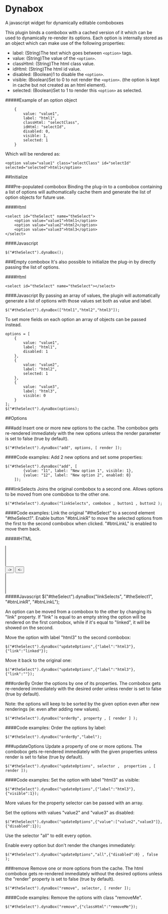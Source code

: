 # Dynabox
A javascript widget for dynamically editable comboboxes


This plugin binds a combobox with a cached version of it which can be used to dynamically re-render its options.
Each option is internally stored as an object which can make use of the following properties:

*   label: (String)The text which goes between `<option>` tags.
*   value: (String)The value of the `<option>`.
*   classHtml: (String)The html class value.
*   idHtml: (String)The html id value.
*   disabled: (Boolean)1 to disable the `<option>`.
*   visible: (Boolean)Set to 0 to not render the `<option>`. (the option is kept in cache but not created as an html element).
*   selected: (Boolean)Set to 1 to render this `<option>` as selected.

#####Example of an option object

        {
            value: "value1",
            label: "html1",
            classHtml: "selectClass",
            idHtml: "selectId",
            disabled: 0,
            visible: 1,
            selected: 1
        }
        
Which will be rendered as:

	<option value="value1" class="selectClass" id="selectId" selected="selected">html1</option>

##Initialize

###Pre-populated combobox
Binding the plug-in to a combobox containing a list of options will authomatically cache them and generate the list of option objects for future use.

####Html

    <select id="theSelect" name="theSelect">
        <option value="value1">html1</option>
        <option value="value2">html2</option>
        <option value="value3">html3</option>
    </select>

####Javascript

    $("#theSelect").dynaBox();
    
    
###Empty combobox
It's also possible to initialize the plug-in by directly passing the list of options.

####Html

    <select id="theSelect" name="theSelect"></select>


####Javascript
By passing an array of values, the plugin will automatically generate a list of options with those values set both as value and label.

    $("#theSelect").dynaBox(["html1","html2","html3"]);
    
To set more fields on each option an array of objects can be passed instead.

    options = [
        {
            value: "value1",
            label: "html1",
            disabled: 1
        },
        {
            value: "value2",
            label: "html2",
            selected: 1
        },
        {
            value: "value3",
            label: "html3",
            visible: 0
        }
    ];
    $("#theSelect").dynaBox(options);


##Options

###add
Insert one or more new options to the cache. The combobox gets re-rendered immediately with the new options unless the render parameter is set to false (true by default).

	$("#theSelect").dynaBox("add", options, [ render ]);
	
####Code examples:
Add 2 new options and set some properties:

	$("#theSelect").dynaBox("add", [
			{value: "11", label: "New option 1", visible: 1},
			{value: "12", label: "New option 2", enabled: 0}
		]);

###linkSelects
Joins the original combobox to a second one. Allows options to be moved from one combobox to the other one.

	$("#theSelect").dynaBox("linkSelects", combobox , button1 , button2 );
	
####Code examples:
Link the original "#theSelect" to a second element "#theSelect1". Enable button "#btnLinkR" to move the selected options from the first to the second combobox when clicked. "#btnLinkL" is enabled to move them back.

#####HTML
	<div id="div1">
	    <select id="theSelect" multiple="multiple"></select>
	</div>
	<div id="div2">
	    <input id="btnLinkR" type="button" value="->">
	    <input id="btnLinkL" type="button" value="<-">
	</div>
	<div id="div3">
	    <select id="theSelect1" multiple="multiple"></select>
	</div>
#####Javascript
	$("#theSelect").dynaBox("linkSelects", "#theSelect1", "#btnLinkR", "#btnLinkL");
	
	
An option can be moved from a combobox to the other by changing its "link" property. If "link" is equal to an empty string the option will be rendered on the first combobox, while if it's equal to "linked", it will be showed on the second.

Move the option with label "html3" to the second combobox:

	$("#theSelect").dynaBox("updateOptions",{"label":"html3"},{"link":"linked"});
	
Move it back to the original one:

	$("#theSelect").dynaBox("updateOptions",{"label":"html3"},{"link":""});


###orderBy
Order the options by one of its properties. The combobox gets re-rendered immediately with the desired order unless render is set to false (true by default).

Note: the options will keep to be sorted by the given option even after new renderings (ie: even after adding new values).

	$("#theSelect").dynaBox("orderBy", property , [ render ] );

####Code examples:
Order the options by label:

	$("#theSelect").dynaBox("orderBy","label");


###updateOptions
Update a property of one or more options. The combobox gets re-rendered immediately with the given properties unless render is set to false (true by default).

	$("#theSelect").dynaBox("updateOptions", selector ,  properties , [ render ]);

####Code examples:
Set the option with label "html3" as visible:

	$("#theSelect").dynaBox("updateOptions",{"label":"html3"},{"visible":1});
	
More values for the property selector can be passed with an array.

Set the options with values "value2" and "value3" as disabled:

	$("#theSelect").dynaBox("updateOptions",{"value":["value2","value3"]},{"disabled":1});
	
Use the selector "all" to edit every option.

Enable every option but don't render the changes immediately:

	$("#theSelect").dynaBox("updateOptions","all",{"disabled":0} , false );

###remove
Remove one or more options from the cache. The html combobox gets re-rendered immediately without the desired options unless the "render" property is set to false (true by default).

	$("#theSelect").dynaBox("remove", selector, [ render ]);
	
####Code examples:
Remove the options with class "removeMe".

	$("#theSelect").dynaBox("remove",{"classHtml":"removeMe"});
